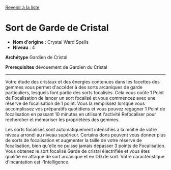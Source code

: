 [Revenir à la liste](..)

# Sort de Garde de Cristal

 * **Nom d'origine** : Crystal Ward Spells
 * **Niveau** : 4


<p><strong>Archétype</strong> Gardien de Cristal</p>
<p><strong>Prerequisites</strong> dévouement de Gardien du Cristal</p>
<hr>
<p>Votre étude des cristaux et des énergies contenues dans les facettes des gemmes vous permet d'accéder à des sorts arcaniques de garde particuliers, lesquels font partie des sorts focalisés. Cela vous coûte 1 Point de Focalisation de lancer un sort focalisé et vous commencez avec une réserve de focalisation de 1 point. Vous la remplissez lorsque vous accomplissez vos préparatifs quotidiens et vous pouvez regagner 1 Point de focalisation en passant 10 minutes en utilisant l'activité Refocaliser pour rechercher et mémoriser les propriétées des gemmes.</p>
<p>Les sorts focalisés sont automatiquement intensifiés à la moitié de votre niveau arrondi au niveau supérieur. Certains dons peuvent vous donner plus de sorts de focalisation et augmenter la taille de votre réserve de focalisation, bien qu'elle ne puisse jamais dépasser 3 points de Focalisation. Vous obtenez le sort focalisé Garde de cristal électrifiée et vous êtes qualifié en attaque de sort arcanique et en DD de sort. Votre caractéristique d'incantation est l'Intelligence.</p>